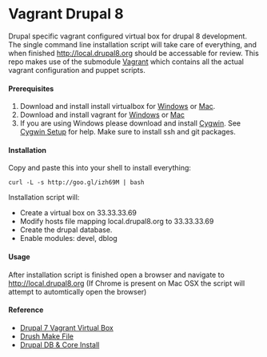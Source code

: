 Vagrant Drupal 8
==============

Drupal specific vagrant configured virtual box for drupal 8 development. The single command line installation 
script will take care of everything, and when finished http://local.drupal8.org should be accessable for review.
This repo makes use of the submodule [Vagrant](https://github.com/delphian/vagrant) which contains all the actual
vagrant configuration and puppet scripts.

#### Prerequisites ####

1. Download and install install virtualbox for [Windows](http://download.virtualbox.org/virtualbox/4.2.6/VirtualBox-4.2.6-82870-Win.exe) or [Mac](http://download.virtualbox.org/virtualbox/4.2.6/VirtualBox-4.2.6-82870-OSX.dmg).
2. Download and install vagrant for [Windows](http://files.vagrantup.com/packages/476b19a9e5f499b5d0b9d4aba5c0b16ebe434311/Vagrant.msi) or [Mac](http://files.vagrantup.com/packages/476b19a9e5f499b5d0b9d4aba5c0b16ebe434311/Vagrant.dmg)
3. If you are using Windows please download and install [Cygwin](http://cygwin.com/setup.exe). See [Cygwin Setup](http://cygwin.com/cygwin-ug-net/setup-net.html#setup-packages) for help. Make sure to install ssh and git packages.

#### Installation ####

Copy and paste this into your shell to install everything:

```
curl -L -s http://goo.gl/izh69M | bash
```

Installation script will:

 * Create a virtual box on 33.33.33.69
 * Modify hosts file mapping local.drupal8.org to 33.33.33.69
 * Create the drupal database.
 * Enable modules: devel, dblog

#### Usage ####

After installation script is finished open a browser and navigate to http://local.drupal8.org
(If Chrome is present on Mac OSX the script will attempt to automtically open the browser)


#### Reference ####

* [Drupal 7 Vagrant Virtual Box](https://github.com/delphian/vagrant-drupal-7)
* [Drush Make File](https://gist.github.com/delphian/6027415)
* [Drupal DB & Core Install](https://gist.github.com/delphian/6043424)
